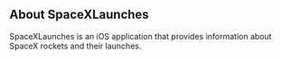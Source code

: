 ## About SpaceXLaunches

SpaceXLaunches is an iOS application that provides information about SpaceX rockets and their launches.
